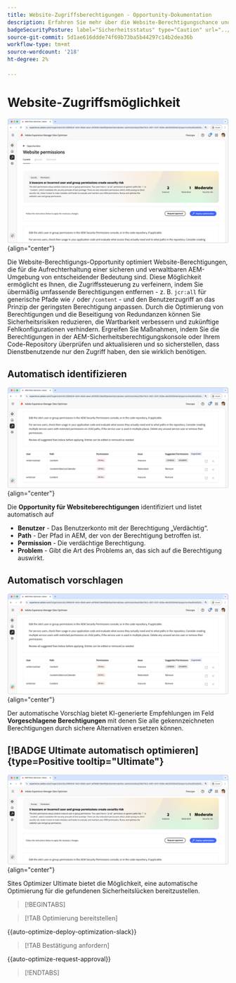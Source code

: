 ```yaml
---
title: Website-Zugriffsberechtigungen - Opportunity-Dokumentation
description: Erfahren Sie mehr über die Website-Berechtigungschance und wie Sie damit die Sicherheit von auf Ihrer Website erhöhen können.
badgeSecurityPosture: label="Sicherheitsstatus" type="Caution" url="../../opportunity-types/security-posture.md" tooltip="Sicherheitsstatus"
source-git-commit: 5d1ae616ddde74f69b73ba5b44297c14b2dea36b
workflow-type: tm+mt
source-wordcount: '218'
ht-degree: 2%

---
```



# Website-Zugriffsmöglichkeit

![Website-Berechtigungs-Opportunity](./assets/website-permissions/hero.png){align="center"}

Die Website-Berechtigungs-Opportunity optimiert Website-Berechtigungen, die für die Aufrechterhaltung einer sicheren und verwaltbaren AEM-Umgebung von entscheidender Bedeutung sind. Diese Möglichkeit ermöglicht es Ihnen, die Zugriffssteuerung zu verfeinern, indem Sie übermäßig umfassende Berechtigungen entfernen - z. B. `jcr:all` für generische Pfade wie `/` oder `/content` - und den Benutzerzugriff an das Prinzip der geringsten Berechtigung anpassen. Durch die Optimierung von Berechtigungen und die Beseitigung von Redundanzen können Sie Sicherheitsrisiken reduzieren, die Wartbarkeit verbessern und zukünftige Fehlkonfigurationen verhindern. Ergreifen Sie Maßnahmen, indem Sie die Berechtigungen in der AEM-Sicherheitsberechtigungskonsole oder Ihrem Code-Repository überprüfen und aktualisieren und so sicherstellen, dass Dienstbenutzende nur den Zugriff haben, den sie wirklich benötigen.

## Automatisch identifizieren

![Website-Berechtigungen automatisch identifizieren](./assets/website-permissions/auto-identify.png){align="center"}

Die **Opportunity für Websiteberechtigungen** identifiziert und listet automatisch auf

* **Benutzer** - Das Benutzerkonto mit der Berechtigung „Verdächtig“.
* **Path** - Der Pfad in AEM, der von der Berechtigung betroffen ist.
* **Permission** - Die verdächtige Berechtigung.
* **Problem** - Gibt die Art des Problems an, das sich auf die Berechtigung auswirkt.

## Automatisch vorschlagen

![Website-Schwachstellen automatisch vorschlagen](./assets/website-permissions/auto-suggest.png){align="center"}

Der automatische Vorschlag bietet KI-generierte Empfehlungen im Feld **Vorgeschlagene Berechtigungen** mit denen Sie alle gekennzeichneten Berechtigungen durch sichere Alternativen ersetzen können.

## [!BADGE Ultimate automatisch optimieren]{type=Positive tooltip="Ultimate"}

![Website-Berechtigungen automatisch optimieren](./assets/website-permissions/auto-optimize.png){align="center"}

Sites Optimizer Ultimate bietet die Möglichkeit, eine automatische Optimierung für die gefundenen Sicherheitslücken bereitzustellen.

>[!BEGINTABS]

>[!TAB Optimierung bereitstellen]

{{auto-optimize-deploy-optimization-slack}}

>[!TAB Bestätigung anfordern]

{{auto-optimize-request-approval}}

>[!ENDTABS]
